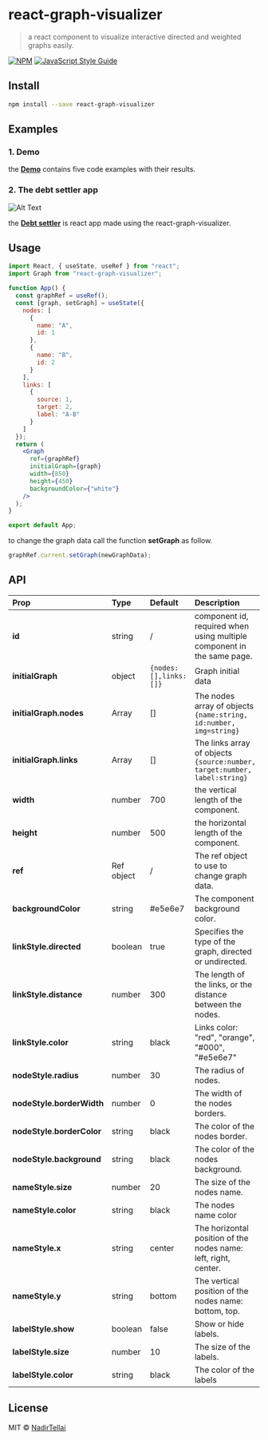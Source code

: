 # react-graph-visualizer

> a react component to visualize interactive directed and weighted graphs easily.

[![NPM](https://img.shields.io/npm/v/react-graph-visualizer.svg)](https://www.npmjs.com/package/react-graph-visualizer) [![JavaScript Style Guide](https://img.shields.io/badge/code_style-standard-brightgreen.svg)](https://standardjs.com)

## Install

```bash
npm install --save react-graph-visualizer
```

## Examples

### 1. Demo

the [**Demo**](https://nadirtellai.github.io/react-graph-visualizer/) contains five code examples with their results.

### 2. The debt settler app

![Alt Text](http://g.recordit.co/oYkr6UFdhR.gif)

the [**Debt settler**](https://debt-settler-app.herokuapp.com/) is react app made using the react-graph-visualizer.

## Usage

```jsx
import React, { useState, useRef } from "react";
import Graph from "react-graph-visualizer";

function App() {
  const graphRef = useRef();
  const [graph, setGraph] = useState({
    nodes: [
      {
        name: "A",
        id: 1
      },
      {
        name: "B",
        id: 2
      }
    ],
    links: [
      {
        source: 1,
        target: 2,
        label: "A-B"
      }
    ]
  });
  return (
    <Graph
      ref={graphRef}
      initialGraph={graph}
      width={850}
      height={450}
      backgroundColor={"white"}
    />
  );
}

export default App;
```

to change the graph data call the function **setGraph** as follow.

```jsx
graphRef.current.setGraph(newGraphData);
```

## API

| Prop                      | Type       | Default               | Description                                                               |
| :------------------------ | :--------- | :-------------------- | :------------------------------------------------------------------------ |
| **id**                    | string     | /                     | component id, required when using multiple component in the same page.    |
| **initialGraph**          | object     | `{nodes:[],links:[]}` | Graph initial data                                                        |
| **initialGraph.nodes**    | Array      | []                    | The nodes array of objects `{name:string, id:number, img=string}`         |
| **initialGraph.links**    | Array      | []                    | The links array of objects `{source:number, target:number, label:string}` |
| **width**                 | number     | 700                   | the vertical length of the component.                                     |
| **height**                | number     | 500                   | the horizontal length of the component.                                   |
| **ref**                   | Ref object | /                     | The ref object to use to change graph data.                               |
| **backgroundColor**       | string     | #e5e6e7               | The component background color.                                           |
| **linkStyle.directed**    | boolean    | true                  | Specifies the type of the graph, directed or undirected.                  |
| **linkStyle.distance**    | number     | 300                   | The length of the links, or the distance between the nodes.               |
| **linkStyle.color**       | string     | black                 | Links color: "red", "orange", "#000", "#e5e6e7"                           |
| **nodeStyle.radius**      | number     | 30                    | The radius of nodes.                                                      |
| **nodeStyle.borderWidth** | number     | 0                     | The width of the nodes borders.                                           |
| **nodeStyle.borderColor** | string     | black                 | The color of the nodes border.                                            |
| **nodeStyle.background**  | string     | black                 | The color of the nodes background.                                        |
| **nameStyle.size**        | number     | 20                    | The size of the nodes name.                                               |
| **nameStyle.color**       | string     | black                 | The nodes name color                                                      |
| **nameStyle.x**           | string     | center                | The horizontal position of the nodes name: left, right, center.           |
| **nameStyle.y**           | string     | bottom                | The vertical position of the nodes name: bottom, top.                     |
| **labelStyle.show**       | boolean    | false                 | Show or hide labels.                                                      |
| **labelStyle.size**       | number     | 10                    | The size of the labels.                                                   |
| **labelStyle.color**      | string     | black                 | The color of the labels                                                   |

## License

MIT © [NadirTellai](https://github.com/NadirTellai)
